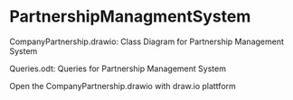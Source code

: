 # PartnershipManagmentSystem
CompanyPartnership.drawio: Class Diagram for Partnership Management System

Queries.odt: Queries for Partnership Management System

Open the CompanyPartnership.drawio with draw.io plattform
